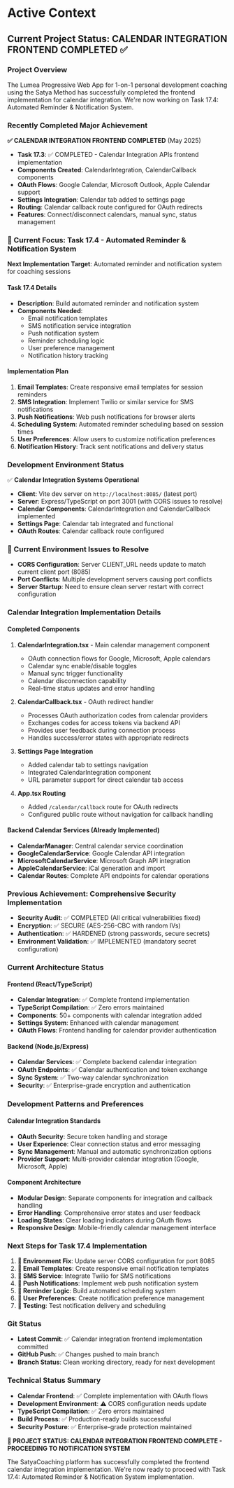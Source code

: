 # Active Context

## Current Project Status: CALENDAR INTEGRATION FRONTEND COMPLETED ✅

### Project Overview
The Lumea Progressive Web App for 1-on-1 personal development coaching using the Satya Method has successfully completed the frontend implementation for calendar integration. We're now working on Task 17.4: Automated Reminder & Notification System.

### Recently Completed Major Achievement
**✅ CALENDAR INTEGRATION FRONTEND COMPLETED** (May 2025)
- **Task 17.3**: ✅ COMPLETED - Calendar Integration APIs frontend implementation
- **Components Created**: CalendarIntegration, CalendarCallback components
- **OAuth Flows**: Google Calendar, Microsoft Outlook, Apple Calendar support
- **Settings Integration**: Calendar tab added to settings page
- **Routing**: Calendar callback route configured for OAuth redirects
- **Features**: Connect/disconnect calendars, manual sync, status management

### 🎯 Current Focus: Task 17.4 - Automated Reminder & Notification System

**Next Implementation Target**: Automated reminder and notification system for coaching sessions

#### Task 17.4 Details
- **Description**: Build automated reminder and notification system
- **Components Needed**:
  - Email notification templates
  - SMS notification service integration
  - Push notification system
  - Reminder scheduling logic
  - User preference management
  - Notification history tracking

#### Implementation Plan
1. **Email Templates**: Create responsive email templates for session reminders
2. **SMS Integration**: Implement Twilio or similar service for SMS notifications
3. **Push Notifications**: Web push notifications for browser alerts
4. **Scheduling System**: Automated reminder scheduling based on session times
5. **User Preferences**: Allow users to customize notification preferences
6. **Notification History**: Track sent notifications and delivery status

### Development Environment Status
✅ **Calendar Integration Systems Operational**
- **Client**: Vite dev server on `http://localhost:8085/` (latest port)
- **Server**: Express/TypeScript on port 3001 (with CORS issues to resolve)
- **Calendar Components**: CalendarIntegration and CalendarCallback implemented
- **Settings Page**: Calendar tab integrated and functional
- **OAuth Routes**: Calendar callback route configured

### 🚨 Current Environment Issues to Resolve
- **CORS Configuration**: Server CLIENT_URL needs update to match current client port (8085)
- **Port Conflicts**: Multiple development servers causing port conflicts
- **Server Startup**: Need to ensure clean server restart with correct configuration

### Calendar Integration Implementation Details

#### Completed Components
1. **CalendarIntegration.tsx** - Main calendar management component
   - OAuth connection flows for Google, Microsoft, Apple calendars
   - Calendar sync enable/disable toggles
   - Manual sync trigger functionality
   - Calendar disconnection capability
   - Real-time status updates and error handling

2. **CalendarCallback.tsx** - OAuth redirect handler
   - Processes OAuth authorization codes from calendar providers
   - Exchanges codes for access tokens via backend API
   - Provides user feedback during connection process
   - Handles success/error states with appropriate redirects

3. **Settings Page Integration**
   - Added calendar tab to settings navigation
   - Integrated CalendarIntegration component
   - URL parameter support for direct calendar tab access

4. **App.tsx Routing**
   - Added `/calendar/callback` route for OAuth redirects
   - Configured public route without navigation for callback handling

#### Backend Calendar Services (Already Implemented)
- **CalendarManager**: Central calendar service coordination
- **GoogleCalendarService**: Google Calendar API integration
- **MicrosoftCalendarService**: Microsoft Graph API integration  
- **AppleCalendarService**: iCal generation and import
- **Calendar Routes**: Complete API endpoints for calendar operations

### Previous Achievement: Comprehensive Security Implementation
- **Security Audit**: ✅ COMPLETED (All critical vulnerabilities fixed)
- **Encryption**: ✅ SECURE (AES-256-CBC with random IVs)
- **Authentication**: ✅ HARDENED (strong passwords, secure secrets)
- **Environment Validation**: ✅ IMPLEMENTED (mandatory secret configuration)

### Current Architecture Status

#### Frontend (React/TypeScript)
- **Calendar Integration**: ✅ Complete frontend implementation
- **TypeScript Compilation**: ✅ Zero errors maintained
- **Components**: 50+ components with calendar integration added
- **Settings System**: Enhanced with calendar management
- **OAuth Flows**: Frontend handling for calendar provider authentication

#### Backend (Node.js/Express)
- **Calendar Services**: ✅ Complete backend calendar integration
- **OAuth Endpoints**: ✅ Calendar authentication and token exchange
- **Sync System**: ✅ Two-way calendar synchronization
- **Security**: ✅ Enterprise-grade encryption and authentication

### Development Patterns and Preferences

#### Calendar Integration Standards
- **OAuth Security**: Secure token handling and storage
- **User Experience**: Clear connection status and error messaging
- **Sync Management**: Manual and automatic synchronization options
- **Provider Support**: Multi-provider calendar integration (Google, Microsoft, Apple)

#### Component Architecture
- **Modular Design**: Separate components for integration and callback handling
- **Error Handling**: Comprehensive error states and user feedback
- **Loading States**: Clear loading indicators during OAuth flows
- **Responsive Design**: Mobile-friendly calendar management interface

### Next Steps for Task 17.4 Implementation
1. **🔄 Environment Fix**: Update server CORS configuration for port 8085
2. **🔄 Email Templates**: Create responsive email notification templates
3. **🔄 SMS Service**: Integrate Twilio for SMS notifications
4. **🔄 Push Notifications**: Implement web push notification system
5. **🔄 Reminder Logic**: Build automated scheduling system
6. **🔄 User Preferences**: Create notification preference management
7. **🔄 Testing**: Test notification delivery and scheduling

### Git Status
- **Latest Commit**: ✅ Calendar integration frontend implementation committed
- **GitHub Push**: ✅ Changes pushed to main branch
- **Branch Status**: Clean working directory, ready for next development

### Technical Status Summary
- **Calendar Frontend**: ✅ Complete implementation with OAuth flows
- **Development Environment**: ⚠️ CORS configuration needs update
- **TypeScript Compilation**: ✅ Zero errors maintained
- **Build Process**: ✅ Production-ready builds successful
- **Security Posture**: ✅ Enterprise-grade protection maintained

**🎯 PROJECT STATUS: CALENDAR INTEGRATION FRONTEND COMPLETE - PROCEEDING TO NOTIFICATION SYSTEM**

The SatyaCoaching platform has successfully completed the frontend calendar integration implementation. We're now ready to proceed with Task 17.4: Automated Reminder & Notification System implementation.
